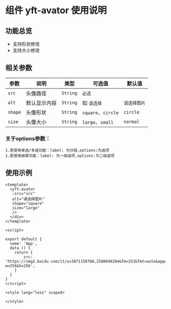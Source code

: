 # 组件 yft-avator 使用说明
## 功能总览
  * 支持形状修改
  * 支持大小修改

## 相关参数

  | 参数                     | 说明             | 类型        | 可选值                              | 默认值           |
  | ------------------------ | ---------------- | ----------- | ---------------------------------- | ---------------- |
  | `src`                    | 头像路径         | `String`   | `必选`                         |                          |
  | `alt`                    | 默认显示内容     | `String`  | 如 `请选择`                                  | `请选择图片`           |
  | `shape`                  | 头像形状         | `String` | `square`、`circle`                   | `circle`                  |
  | `size`                   | 头像大小         | `String` | `large`、`small`                     | `normal`                  |
### 关于options参数：
    1.若使用单选/多选功能：label: 为分组,options:为选项
    1.若使用级联功能：label: 为一级选项,options:为二级选项

## 使用示例
```
<template>
  <yft-avator
   :src="src"
   alt="请选择图片"
   shape="square"
   size="large"
   />
  </div>
</template>

<script>

export default {
  name: 'App',
  data () {
    return {
        src: 'https://img2.baidu.com/it/u=3871150760,2588696294&fm=253&fmt=auto&app=138&f=PNG?w=256&h=256',
    }
  }
}
</script>

<style lang="less" scoped>

</style>
```